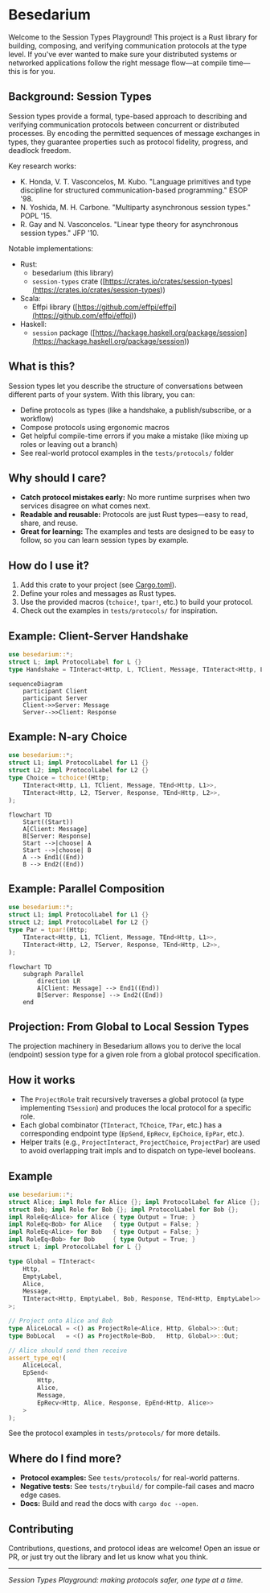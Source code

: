 # Besedarium

Welcome to the Session Types Playground! This project is a Rust library for building, composing,
and verifying communication protocols at the type level. If you've ever wanted to make sure your
distributed systems or networked applications follow the right message flow—at compile time—this
is for you.

## Background: Session Types

Session types provide a formal, type-based approach to describing and verifying communication
protocols between concurrent or distributed processes. By encoding the permitted sequences of
message exchanges in types, they guarantee properties such as protocol fidelity, progress, and
deadlock freedom.

Key research works:

- K. Honda, V. T. Vasconcelos, M. Kubo. "Language primitives and type discipline for structured
  communication-based programming." ESOP '98.
- N. Yoshida, M. H. Carbone. "Multiparty asynchronous session types." POPL '15.
- R. Gay and N. Vasconcelos. "Linear type theory for asynchronous session types." JFP '10.

Notable implementations:

- Rust:
  - besedarium (this library)
  - `session-types` crate
  ([<https://crates.io/crates/session-types](https://crates.io/crates/session-types>))
- Scala:
  - Effpi library ([<https://github.com/effpi/effpi](https://github.com/effpi/effpi>))
- Haskell:
  - `session` package
  ([<https://hackage.haskell.org/package/session](https://hackage.haskell.org/package/session>))

## What is this?

Session types let you describe the structure of conversations between different parts of your
system. With this library, you can:

- Define protocols as types (like a handshake, a publish/subscribe, or a workflow)
- Compose protocols using ergonomic macros
- Get helpful compile-time errors if you make a mistake (like mixing up roles or leaving out a
  branch)
- See real-world protocol examples in the `tests/protocols/` folder

## Why should I care?

- **Catch protocol mistakes early:** No more runtime surprises when two services disagree on what
  comes next.
- **Readable and reusable:** Protocols are just Rust types—easy to read, share, and reuse.
- **Great for learning:** The examples and tests are designed to be easy to follow, so you can
  learn session types by example.

## How do I use it?

1. Add this crate to your project (see [Cargo.toml](Cargo.toml)).
2. Define your roles and messages as Rust types.
3. Use the provided macros (`tchoice!`, `tpar!`, etc.) to build your protocol.
4. Check out the examples in `tests/protocols/` for inspiration.

## Example: Client-Server Handshake

```rust
use besedarium::*;
struct L; impl ProtocolLabel for L {}
type Handshake = TInteract<Http, L, TClient, Message, TInteract<Http, L, TServer, Response, TEnd<Http, L>>>;
```

```mermaid
sequenceDiagram
    participant Client
    participant Server
    Client->>Server: Message
    Server-->>Client: Response
```

## Example: N-ary Choice

```rust
use besedarium::*;
struct L1; impl ProtocolLabel for L1 {}
struct L2; impl ProtocolLabel for L2 {}
type Choice = tchoice!(Http;
    TInteract<Http, L1, TClient, Message, TEnd<Http, L1>>,
    TInteract<Http, L2, TServer, Response, TEnd<Http, L2>>,
);
```

```mermaid
flowchart TD
    Start((Start))
    A[Client: Message]
    B[Server: Response]
    Start -->|choose| A
    Start -->|choose| B
    A --> End1((End))
    B --> End2((End))
```

## Example: Parallel Composition

```rust
use besedarium::*;
struct L1; impl ProtocolLabel for L1 {}
struct L2; impl ProtocolLabel for L2 {}
type Par = tpar!(Http;
    TInteract<Http, L1, TClient, Message, TEnd<Http, L1>>,
    TInteract<Http, L2, TServer, Response, TEnd<Http, L2>>,
);
```

```mermaid
flowchart TD
    subgraph Parallel
        direction LR
        A[Client: Message] --> End1((End))
        B[Server: Response] --> End2((End))
    end
```

## Projection: From Global to Local Session Types

The projection machinery in Besedarium allows you to derive the local (endpoint) session type
for a given role from a global protocol specification.

## How it works

- The `ProjectRole` trait recursively traverses a global protocol (a type implementing `TSession`)
  and produces the local protocol for a specific role.
- Each global combinator (`TInteract`, `TChoice`, `TPar`, etc.) has a corresponding endpoint type
  (`EpSend`, `EpRecv`, `EpChoice`, `EpPar`, etc.).
- Helper traits (e.g., `ProjectInteract`, `ProjectChoice`, `ProjectPar`) are used to avoid
  overlapping trait impls and to dispatch on type-level booleans.

## Example

```rust
use besedarium::*;
struct Alice; impl Role for Alice {}; impl ProtocolLabel for Alice {};
struct Bob; impl Role for Bob {}; impl ProtocolLabel for Bob {};
impl RoleEq<Alice> for Alice { type Output = True; }
impl RoleEq<Bob> for Alice   { type Output = False; }
impl RoleEq<Alice> for Bob   { type Output = False; }
impl RoleEq<Bob> for Bob     { type Output = True; }
struct L; impl ProtocolLabel for L {}

type Global = TInteract<
    Http,
    EmptyLabel,
    Alice,
    Message,
    TInteract<Http, EmptyLabel, Bob, Response, TEnd<Http, EmptyLabel>>
>;

// Project onto Alice and Bob
type AliceLocal = <() as ProjectRole<Alice, Http, Global>>::Out;
type BobLocal   = <() as ProjectRole<Bob,   Http, Global>>::Out;

// Alice should send then receive
assert_type_eq!(
    AliceLocal,
    EpSend<
        Http,
        Alice,
        Message,
        EpRecv<Http, Alice, Response, EpEnd<Http, Alice>>
    >
);
```

See the protocol examples in `tests/protocols/` for more details.

## Where do I find more?

- **Protocol examples:** See `tests/protocols/` for real-world patterns.
- **Negative tests:** See `tests/trybuild/` for compile-fail cases and macro edge cases.
- **Docs:** Build and read the docs with `cargo doc --open`.

## Contributing

Contributions, questions, and protocol ideas are welcome! Open an issue or PR, or just try out
the library and let us know what you think.

---

*Session Types Playground: making protocols safer, one type at a time.*

